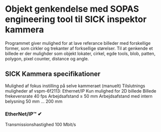 # Objekt genkendelse med SOPAS engineering tool til SICK inspektor kammera
Programmet giver mulighed for at lave referance billeder med forskellige former, som cirkler og trekanter af forksellige størelser. 
Til at genkende et billede er der mulighder som objekt lokater, cirkel, egde tools, blob, patten, polygon, pixel counter, distance og angle.



## SICK Kammera specifikationer
Mulighed af fokus instilling på selve kammeraet (manuelt)
Tilslutnings muligheder af vspm-6f2113: Ethernet/IP
Kun mulighed for 2D billede
Billede frekevensrate 40 fps
Arbejdsafstand	≥ 50 mm
Arbejdsafstand med intern belysning	50 mm ... 200 mm
### EtherNet/IP™	✔
Transmissionshastighed	100 Mbit/s
